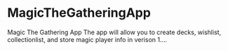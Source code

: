 # MagicTheGatheringApp



Magic The Gathering App 
The app will allow you to create decks, wishlist, collectionlist, and store magic player info in verison 1....
